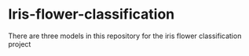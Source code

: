 # Iris-flower-classification
There are three models in this repository for the iris flower classification project
